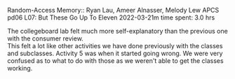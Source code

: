 Random-Access Memory:: Ryan Lau, Ameer Alnasser, Melody Lew
APCS pd06
L07: But These Go Up To Eleven
2022-03-21m
time spent: 3.0 hrs

The collegeboard lab felt much more self-explanatory than the previous one with the consumer review.  
This felt a lot like other activities we have done previously with the classes and subclasses. Activity 5 was when it started going wrong. We were very confused as to what to do with those as we weren't able to get the classes working. 
